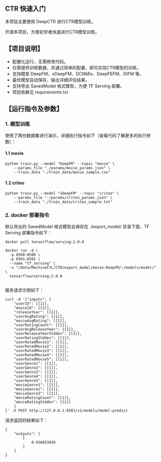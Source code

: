 ## CTR 快速入门

本项目主要使用 DeepCTR 进行CTR模型训练。

开源本项目，方便初学者快速进行CTR模型训练。

## 【项目说明】

- 配置化运行，无需修改代码。
- 仅需提供训练数据，并通过简单的配置，即可实现CTR模型的训练。
- 支持模型 DeepFM、xDeepFM、DCNMix、DeepFEFM、DIFM 等。
- 最优模型自动保存，输出详细评估结果。
- 支持导出 SavedModel 格式模型，方便 TF Serving 部署。
- 项目依赖见 requirements.txt
 
## 【运行指令及参数】

### 1. 模型训练
使用了两份数据集进行演示，详细执行指令如下（查看代码了解更多的执行参数）：

#### 1.1 movie
```
python train.py --model "DeepFM" --topic "movie" \
    --params_file "./params/movie_params.json" \
    --train_data "./train_data/movie_sample.csv"
```

#### 1.2 criteo

```
python train.py --model "xDeepFM" --topic "criteo" \
    --params_file "./params/criteo_params.json" \
    --train_data "./train_data/criteo_sample.txt"
```
     
### 2. docker 部署指令   

默认导出的 SavedModel 格式模型会保存在 ./export_model/ 目录下面，TF Serving 部署指令如下：
```
docker pull tensorflow/serving:2.0.0

docker run -d \
  -p 8500:8500 \
  -p 8501:8501 \
  --name "tf_serving" \
  -v "/data/MachineCYL/CTR/export_model/movie-DeepFM/:/models/model/" \
  tensorflow/serving:2.0.0
  
```

服务请求示例如下：
```
curl -d '{"inputs": {
    "userId": [[1]],
    "movieId": [[1]],
    "releaseYear": [[1]],
    "userAvgRating": [[1]],
    "movieAvgRating": [[1]],
    "userRatingCount": [[1]],
    "userAvgReleaseYear": [[1]],
    "userReleaseYearStddev": [[1]],
    "userRatingStddev": [[1]],
    "userRatedMovie1": [[1]],
    "userRatedMovie2": [[1]],
    "userRatedMovie3": [[1]],
    "userRatedMovie4": [[1]],
    "userRatedMovie5": [[1]],
    "userGenre1": [[1]],
    "userGenre2": [[1]],
    "userGenre3": [[1]],
    "userGenre4": [[1]],
    "userGenre5": [[1]],
    "movieGenre1": [[1]],
    "movieGenre2": [[1]],
    "movieGenre3": [[1]],
    "movieRatingCount": [[1]],
    "movieRatingStddev": [[1]]
    }
}' -X POST http://127.0.0.1:8501/v1/models/model:predict
```

请求返回的结果如下：
```
{
    "outputs": [
        [
            0.936053038
        ]
    ]
}
```